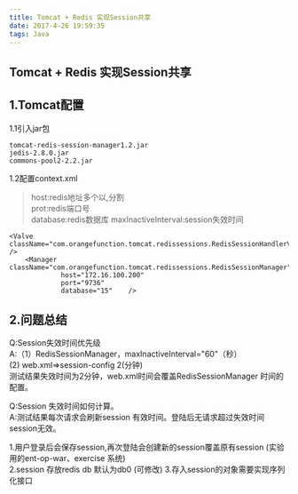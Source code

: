```yaml
---
title: Tomcat + Redis 实现Session共享 
date: 2017-4-26 19:59:35
tags: Java
---
```



Tomcat + Redis 实现Session共享 
-----------------------------



1.Tomcat配置
-----------
1.1引入jar包

	tomcat-redis-session-manager1.2.jar
	jedis-2.8.0.jar
	commons-pool2-2.2.jar

<!--more-->

1.2配置context.xml

> host:redis地址多个以,分割  
> prot:redis端口号  
> database:redis数据库
> maxInactiveInterval:session失效时间

	<Valve className="com.orangefunction.tomcat.redissessions.RedisSessionHandlerValve" />
		<Manager className="com.orangefunction.tomcat.redissessions.RedisSessionManager"
				 host="172.16.100.200"
				 port="9736" 
				 database="15"    /> 

2.问题总结
---------

Q:Session失效时间优先级  
A:（1）RedisSessionManager，maxInactiveInterval="60"（秒）  
(2) web.xml=>session-config  <session-timeout>2</session-timeout>(分钟)   
测试结果失效时间为2分钟，web.xml时间会覆盖RedisSessionManager 时间的配置。 


Q:Session 失效时间如何计算。  
A:测试结果每次请求会刷新session 有效时间。登陆后无请求超过失效时间session无效。




1.用户登录后会保存session,再次登陆会创建新的session覆盖原有session (实验用的ent-op-war、exercise 系统)  
2.session 存放redis db 默认为db0 (可修改)
3.存入session的对象需要实现序列化接口











